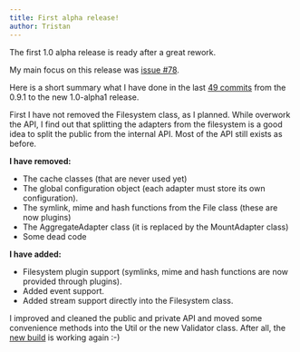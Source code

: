 ```yaml
---
title: First alpha release!
author: Tristan
---
```


The first 1.0 alpha release is ready after a great rework.

My main focus on this release was [issue #78](https://github.com/filicious/core/issues/78).

Here is a short summary what I have done in the last [49 commits](https://github.com/filicious/core/compare/0.9.1...1.0-alpha1)
from the 0.9.1 to the new 1.0-alpha1 release.

First I have not removed the Filesystem class, as I planned.
While overwork the API, I find out that splitting the adapters from the
filesystem is a good idea to split the public from the internal API.
Most of the API still exists as before.

**I have removed:**

- The cache classes (that are never used yet)
- The global configuration object (each adapter must store its own configuration).
- The symlink, mime and hash functions from the File class (these are now plugins)
- The AggregateAdapter class (it is replaced by the MountAdapter class)
- Some dead code

**I have added:**

- Filesystem plugin support (symlinks, mime and hash functions are now provided through plugins).
- Added event support.
- Added stream support directly into the Filesystem class.

I improved and cleaned the public and private API and moved some convenience methods into the Util or the new
Validator class. After all, the [new build](https://travis-ci.org/filicious/core/builds/32444809) is working again :-)
